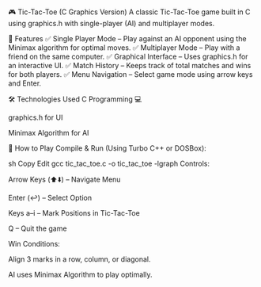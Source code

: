 🎮 Tic-Tac-Toe (C Graphics Version)
A classic Tic-Tac-Toe game built in C using graphics.h with single-player (AI) and multiplayer modes.

🚀 Features
✅ Single Player Mode – Play against an AI opponent using the Minimax algorithm for optimal moves.
✅ Multiplayer Mode – Play with a friend on the same computer.
✅ Graphical Interface – Uses graphics.h for an interactive UI.
✅ Match History – Keeps track of total matches and wins for both players.
✅ Menu Navigation – Select game mode using arrow keys and Enter.

🛠 Technologies Used
C Programming 💻

graphics.h for UI

Minimax Algorithm for AI

📌 How to Play
Compile & Run (Using Turbo C++ or DOSBox):

sh
Copy
Edit
gcc tic_tac_toe.c -o tic_tac_toe -lgraph
Controls:

Arrow Keys (⬆️⬇️) – Navigate Menu

Enter (↩️) – Select Option

Keys a–i – Mark Positions in Tic-Tac-Toe

Q – Quit the game

Win Conditions:

Align 3 marks in a row, column, or diagonal.

AI uses Minimax Algorithm to play optimally.
